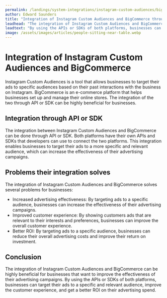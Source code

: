 ```yaml
---
permalink: /landings/system-integrations/instagram-custom-audiences/bigcommerce
author: Edward Saunders
title: "Integration of Instagram Custom Audiences and BigCommerce through API"
leadhead: "The integration of Instagram Custom Audiences and BigCommerce can be highly beneficial for businesses that want to improve the effectiveness of their advertising campaigns"
leadtext: "By using the APIs or SDKs of both platforms, businesses can target their ads to a specific and relevant audience, improve the customer experience, and get a better ROI on their advertising spend."
image: /assets/images/articles/people-sitting-near-table.webp
---
```

<div class="arttext">	<h1>Integration of Instagram Custom Audiences and BigCommerce</h1>
	<p>Instagram Custom Audiences is a tool that allows businesses to target their ads to specific audiences based on their past interactions with the business on Instagram. BigCommerce is an e-commerce platform that helps businesses set up and manage their online stores. The integration of the two through API or SDK can be highly beneficial for businesses.</p>
	<h2>Integration through API or SDK</h2>
	<p>The integration between Instagram Custom Audiences and BigCommerce can be done through API or SDK. Both platforms have their own APIs and SDKs that developers can use to connect the two platforms. This integration enables businesses to target their ads to a more specific and relevant audience, which can increase the effectiveness of their advertising campaigns.</p>
	<h2>Problems their integration solves</h2>
	<p>The integration of Instagram Custom Audiences and BigCommerce solves several problems for businesses:</p>
	<ul>
		<li>Increased advertising effectiveness: By targeting ads to a specific audience, businesses can increase the effectiveness of their advertising campaigns.</li>
		<li>Improved customer experience: By showing customers ads that are relevant to their interests and preferences, businesses can improve the overall customer experience.</li>
		<li>Better ROI: By targeting ads to a specific audience, businesses can reduce their overall advertising costs and improve their return on investment.</li>
	</ul>
	<h2>Conclusion</h2>
	<p>The integration of Instagram Custom Audiences and BigCommerce can be highly beneficial for businesses that want to improve the effectiveness of their advertising campaigns. By using the APIs or SDKs of both platforms, businesses can target their ads to a specific and relevant audience, improve the customer experience, and get a better ROI on their advertising spend.</p>
</div>
